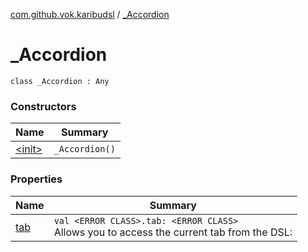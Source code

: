 [com.github.vok.karibudsl](../index.md) / [_Accordion](.)

# _Accordion

`class _Accordion : Any`

### Constructors

| Name | Summary |
|---|---|
| [&lt;init&gt;](-init-.md) | `_Accordion()` |

### Properties

| Name | Summary |
|---|---|
| [tab](tab.md) | `val <ERROR CLASS>.tab: <ERROR CLASS>`<br>Allows you to access the current tab from the DSL: |
